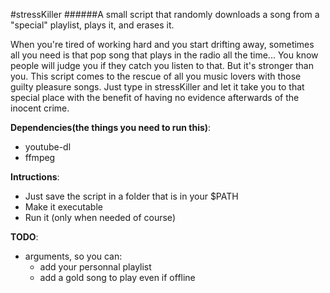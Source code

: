 #stressKiller
######A small script that randomly downloads a song from a "special" playlist, plays it, and erases it.

When you're tired of working hard and you start drifting away, sometimes all you need is that pop song that plays in the radio all the time... You know people will judge you if they catch you listen to that. But it's stronger than you.
This script comes to the rescue of all you music lovers with those guilty pleasure songs. Just type in stressKiller and let it take you to that special place with the benefit of having no evidence afterwards of the inocent crime.

**Dependencies(the things you need to run this)**:
- youtube-dl
- ffmpeg

**Intructions**:
- Just save the script in a folder that is in your $PATH
- Make it executable
- Run it (only when needed of course)

**TODO**:
- arguments, so you can: 
  - add your personnal playlist
  - add a gold song to play even if offline
